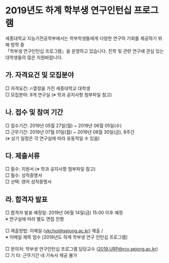 # 2019년도 하계 학부생 연구인턴십 프로그램

세종대학교 지능기전공학부에서는 학부학생들에게 다양한 연구의 기회를 제공하기 위해 방학 중 <br> 
「학부생 연구인턴십 프로그램」을 운영하고 있습니다. 진학 및 관련 연구에 관심 있는 대학생들의 많은 지원바랍니다.

## 가.	자격요건 및 모집분야
□ 자격요건: 🔥열정을 가진 세종대학교 대학생 <br>
□ 모집분야:  9개 연구실 (※ 학과 공지사항 첨부파일 참고)

## 나. 접수 및 참여 기간
□ 접수기간: 2019년 05월 27일(월) ~ 2019년 06월 05일(수) <br>
□ 근무기간: 2019년 07월 01일(월) ~ 2019년 08월 30일(금), 8주간 <br>
(※ 상기 일정은 각 연구실에 따라 유동적일 수 있음)

## 다. 제출서류
□ 필수: 지원서 (※ 학과 공지사항 첨부파일 참고) <br>
□ 필수: 성적증명서 <br>
□ 선택: 영어 성적증명서 

## 라. 합격자 발표
□ 합격자 발표 예정일: 2019년 06월 14일(금) 15:00 이후 예정 <br>
※ 연구실에 따라 별도 면접 진행 <br><br>
□ 제출방법: 이메일 (ykchoi@sejong.ac.kr) 제출 /  <br>
  ※ 이메일 제목 엄수 [2019년도 하계 학부생 연구 인턴십 프로그램] <br><br>
□ 문의처: 학부생 연구인턴십 프로그램 담당교수 (2019.URP@rcv.sejong.ac.kr) <br>
□ 기 타: 근무기간 내 기숙사 제공 불가 <br>
